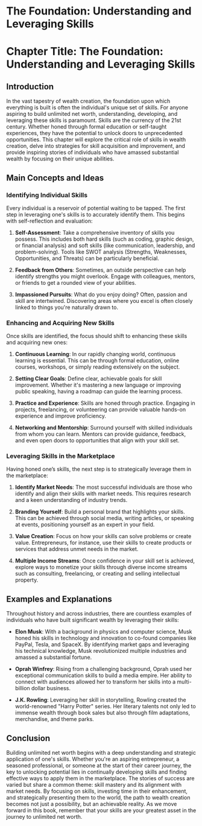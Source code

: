 # The Foundation: Understanding and Leveraging Skills

# Chapter Title: The Foundation: Understanding and Leveraging Skills

## Introduction

In the vast tapestry of wealth creation, the foundation upon which everything is built is often the individual's unique set of skills. For anyone aspiring to build unlimited net worth, understanding, developing, and leveraging these skills is paramount. Skills are the currency of the 21st century. Whether honed through formal education or self-taught experiences, they have the potential to unlock doors to unprecedented opportunities. This chapter will explore the critical role of skills in wealth creation, delve into strategies for skill acquisition and improvement, and provide inspiring stories of individuals who have amassed substantial wealth by focusing on their unique abilities.

## Main Concepts and Ideas

### Identifying Individual Skills

Every individual is a reservoir of potential waiting to be tapped. The first step in leveraging one's skills is to accurately identify them. This begins with self-reflection and evaluation:

1. **Self-Assessment**: Take a comprehensive inventory of skills you possess. This includes both hard skills (such as coding, graphic design, or financial analysis) and soft skills (like communication, leadership, and problem-solving). Tools like SWOT analysis (Strengths, Weaknesses, Opportunities, and Threats) can be particularly beneficial.

2. **Feedback from Others**: Sometimes, an outside perspective can help identify strengths you might overlook. Engage with colleagues, mentors, or friends to get a rounded view of your abilities.

3. **Impassioned Pursuits**: What do you enjoy doing? Often, passion and skill are intertwined. Discovering areas where you excel is often closely linked to things you're naturally drawn to.

### Enhancing and Acquiring New Skills

Once skills are identified, the focus should shift to enhancing these skills and acquiring new ones:

1. **Continuous Learning**: In our rapidly changing world, continuous learning is essential. This can be through formal education, online courses, workshops, or simply reading extensively on the subject.

2. **Setting Clear Goals**: Define clear, achievable goals for skill improvement. Whether it's mastering a new language or improving public speaking, having a roadmap can guide the learning process.

3. **Practice and Experience**: Skills are honed through practice. Engaging in projects, freelancing, or volunteering can provide valuable hands-on experience and improve proficiency.

4. **Networking and Mentorship**: Surround yourself with skilled individuals from whom you can learn. Mentors can provide guidance, feedback, and even open doors to opportunities that align with your skill set.

### Leveraging Skills in the Marketplace

Having honed one’s skills, the next step is to strategically leverage them in the marketplace:

1. **Identify Market Needs**: The most successful individuals are those who identify and align their skills with market needs. This requires research and a keen understanding of industry trends.

2. **Branding Yourself**: Build a personal brand that highlights your skills. This can be achieved through social media, writing articles, or speaking at events, positioning yourself as an expert in your field.

3. **Value Creation**: Focus on how your skills can solve problems or create value. Entrepreneurs, for instance, use their skills to create products or services that address unmet needs in the market.

4. **Multiple Income Streams**: Once confidence in your skill set is achieved, explore ways to monetize your skills through diverse income streams such as consulting, freelancing, or creating and selling intellectual property.

## Examples and Explanations

Throughout history and across industries, there are countless examples of individuals who have built significant wealth by leveraging their skills:

- **Elon Musk**: With a background in physics and computer science, Musk honed his skills in technology and innovation to co-found companies like PayPal, Tesla, and SpaceX. By identifying market gaps and leveraging his technical knowledge, Musk revolutionized multiple industries and amassed a substantial fortune.

- **Oprah Winfrey**: Rising from a challenging background, Oprah used her exceptional communication skills to build a media empire. Her ability to connect with audiences allowed her to transform her skills into a multi-billion dollar business.

- **J.K. Rowling**: Leveraging her skill in storytelling, Rowling created the world-renowned "Harry Potter" series. Her literary talents not only led to immense wealth through book sales but also through film adaptations, merchandise, and theme parks.

## Conclusion

Building unlimited net worth begins with a deep understanding and strategic application of one's skills. Whether you're an aspiring entrepreneur, a seasoned professional, or someone at the start of their career journey, the key to unlocking potential lies in continually developing skills and finding effective ways to apply them in the marketplace. The stories of success are varied but share a common theme: skill mastery and its alignment with market needs. By focusing on skills, investing time in their enhancement, and strategically presenting them to the world, the path to wealth creation becomes not just a possibility, but an achievable reality. As we move forward in this book, remember that your skills are your greatest asset in the journey to unlimited net worth.